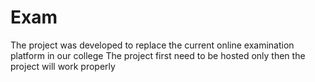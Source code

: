 # Exam
The project was developed to replace the current online examination platform in our college
The project first need to be hosted only then the project will work properly
